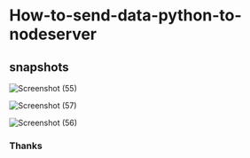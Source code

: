 # How-to-send-data-python-to-nodeserver
## snapshots
![Screenshot (55)](https://github.com/ChetanaBadgujar/How-to-send-data-python-to-nodeserver/assets/74963213/6efc2864-28d2-44de-bd14-71ee4afc5b88)

![Screenshot (57)](https://github.com/ChetanaBadgujar/How-to-send-data-python-to-nodeserver/assets/74963213/91550d4a-4cf4-49de-aff3-e03c0a1e330a)

![Screenshot (56)](https://github.com/ChetanaBadgujar/How-to-send-data-python-to-nodeserver/assets/74963213/54daca27-dd90-4e69-a12a-33fad2042e8a)
### Thanks
